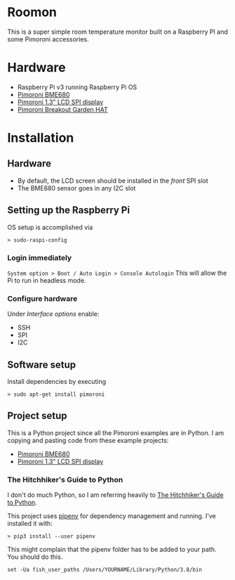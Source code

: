 # Roomon
This is a super simple room temperature monitor built on a Raspberry PI and some Pimoroni accessories. 

# Hardware
* Raspberry Pi v3 running Raspberry Pi OS
* [Pimoroni BME680](https://shop.pimoroni.com/products/bme680-breakout)
* [Pimoroni 1.3" LCD SPI display](https://shop.pimoroni.com/products/1-3-spi-colour-lcd-240x240-breakout)
* [Pimoroni Breakout Garden HAT](https://shop.pimoroni.com/products/breakout-garden-hat-i2c-spi)

# Installation 
## Hardware
* By default, the LCD screen should be installed in the *front* SPI slot
* The BME680 sensor goes in any I2C slot
  
## Setting up the Raspberry Pi 
OS setup is accomplished via 
```
> sudo-raspi-config
```

### Login immediately
```System option > Boot / Auto Login > Console Autologin```
This will allow the Pi to run in headless mode. 

### Configure hardware
Under *Interface options* enable:
* SSH
* SPI
* I2C

## Software setup
Install dependencies by executing
```
> sudo apt-get install pimoroni
```

## Project setup
This is a Python project since all the Pimoroni examples are in Python. I am copying and pasting code from these example projects:

* [Pimoroni BME680](https://github.com/pimoroni/bme680-python)
* [Pimoroni 1.3" LCD SPI display](https://github.com/pimoroni/st7789-python)

### The Hitchhiker's Guide to Python
I don't do much Python, so I am referring heavily to [The Hitchhiker's Guide to Python](https://docs.python-guide.org).

This project uses [pipenv](https://docs.python-guide.org/dev/virtualenvs/) for dependency management and running. I've installed it with:
``` 
> pip3 install --user pipenv 
```
This might complain that the pipenv folder has to be added to your path. You should do this.

```
set -Ua fish_user_paths /Users/YOURNAME/Library/Python/3.8/bin
```




